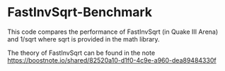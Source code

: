 # FastInvSqrt-Benchmark
This code compares the performance of FastInvSqrt (in Quake III Arena) and 1/sqrt where sqrt is provided in the math library.

The theory of FastInvSqrt can be found in the note https://boostnote.io/shared/82520a10-d1f0-4c9e-a960-dea89484330f
